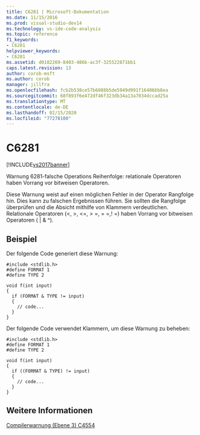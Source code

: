 ```yaml
---
title: C6281 | Microsoft-Dokumentation
ms.date: 11/15/2016
ms.prod: visual-studio-dev14
ms.technology: vs-ide-code-analysis
ms.topic: reference
f1_keywords:
- C6281
helpviewer_keywords:
- C6281
ms.assetid: d0182269-8403-486b-ac3f-325522871bb1
caps.latest.revision: 13
author: corob-msft
ms.author: corob
manager: jillfra
ms.openlocfilehash: fcb2b538ce57b6088b5de5949d991f164066b8ea
ms.sourcegitcommit: 68f893f6e472df46f323db34a13a7034dccad25a
ms.translationtype: MT
ms.contentlocale: de-DE
ms.lasthandoff: 02/15/2020
ms.locfileid: "77278100"
---
```

# <a name="c6281"></a>C6281
[!INCLUDE[vs2017banner](../includes/vs2017banner.md)]

Warnung 6281-falsche Operations Reihenfolge: relationale Operatoren haben Vorrang vor bitweisen Operatoren.  
  
 Diese Warnung weist auf einen möglichen Fehler in der Operator Rangfolge hin. Dies kann zu falschen Ergebnissen führen. Sie sollten die Rangfolge überprüfen und die Absicht mithilfe von Klammern verdeutlichen. Relationale Operatoren (\<, >, \<=, > =, = =,! =) haben Vorrang vor bitweisen Operatoren ( &#124; & ^).  
  
## <a name="example"></a>Beispiel  
 Der folgende Code generiert diese Warnung:  
  
```  
#include <stdlib.h>  
#define FORMAT 1  
#define TYPE 2  
  
void f(int input)  
{  
  if (FORMAT & TYPE != input)  
  {  
    // code...  
  }  
}  
```  
  
 Der folgende Code verwendet Klammern, um diese Warnung zu beheben:  
  
```  
#include <stdlib.h>  
#define FORMAT 1  
#define TYPE 2  
  
void f(int input)  
{  
  if ((FORMAT & TYPE) != input)  
  {  
    // code...  
  }  
}  
```  
  
## <a name="see-also"></a>Weitere Informationen  
 [Compilerwarnung (Ebene 3) C4554](https://msdn.microsoft.com/library/55bb68f0-2e80-4330-8921-51083c4f8d53)
